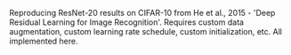 Reproducing ResNet-20 results on CIFAR-10 from He et al., 2015 - 'Deep Residual Learning for Image Recognition'.
Requires custom data augmentation, custom learning rate schedule, custom initialization, etc. All implemented here. 
